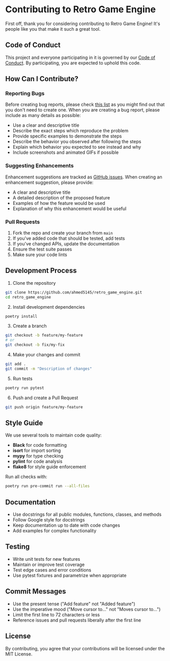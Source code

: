 # Contributing to Retro Game Engine

First off, thank you for considering contributing to Retro Game Engine! It's people like you that make it such a great tool.

## Code of Conduct

This project and everyone participating in it is governed by our [Code of Conduct](CODE_OF_CONDUCT.md). By participating, you are expected to uphold this code.

## How Can I Contribute?

### Reporting Bugs

Before creating bug reports, please check [this list](https://github.com/ahmed5145/retro_game_engine/issues) as you might find out that you don't need to create one. When you are creating a bug report, please include as many details as possible:

* Use a clear and descriptive title
* Describe the exact steps which reproduce the problem
* Provide specific examples to demonstrate the steps
* Describe the behavior you observed after following the steps
* Explain which behavior you expected to see instead and why
* Include screenshots and animated GIFs if possible

### Suggesting Enhancements

Enhancement suggestions are tracked as [GitHub issues](https://github.com/ahmed5145/retro_game_engine/issues). When creating an enhancement suggestion, please provide:

* A clear and descriptive title
* A detailed description of the proposed feature
* Examples of how the feature would be used
* Explanation of why this enhancement would be useful

### Pull Requests

1. Fork the repo and create your branch from `main`
2. If you've added code that should be tested, add tests
3. If you've changed APIs, update the documentation
4. Ensure the test suite passes
5. Make sure your code lints

## Development Process

1. Clone the repository
```bash
git clone https://github.com/ahmed5145/retro_game_engine.git
cd retro_game_engine
```

2. Install development dependencies
```bash
poetry install
```

3. Create a branch
```bash
git checkout -b feature/my-feature
# or
git checkout -b fix/my-fix
```

4. Make your changes and commit
```bash
git add .
git commit -m "Description of changes"
```

5. Run tests
```bash
poetry run pytest
```

6. Push and create a Pull Request
```bash
git push origin feature/my-feature
```

## Style Guide

We use several tools to maintain code quality:

* **Black** for code formatting
* **isort** for import sorting
* **mypy** for type checking
* **pylint** for code analysis
* **flake8** for style guide enforcement

Run all checks with:
```bash
poetry run pre-commit run --all-files
```

## Documentation

* Use docstrings for all public modules, functions, classes, and methods
* Follow Google style for docstrings
* Keep documentation up to date with code changes
* Add examples for complex functionality

## Testing

* Write unit tests for new features
* Maintain or improve test coverage
* Test edge cases and error conditions
* Use pytest fixtures and parametrize when appropriate

## Commit Messages

* Use the present tense ("Add feature" not "Added feature")
* Use the imperative mood ("Move cursor to..." not "Moves cursor to...")
* Limit the first line to 72 characters or less
* Reference issues and pull requests liberally after the first line

## License

By contributing, you agree that your contributions will be licensed under the MIT License.
